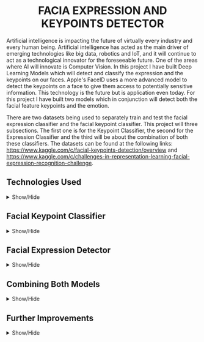 <h1 align='center'>FACIA EXPRESSION AND KEYPOINTS DETECTOR</h1> 

Artificial intelligence is impacting the future of virtually every industry and every human being. Artificial intelligence has acted as the main driver of emerging technologies like big data, robotics and IoT, and it will continue to act as a technological innovator for the foreseeable future. One of the areas where AI will innovate is Computer Vision. In this project I have built Deep Learning Models which will detect and classify the expression and the keypoints on our faces. Apple's FaceID uses a more advanced model to detect the keypoints on a face to give them access to potentially sensitive information. This technology is the future but is application even today. For this project I have built two models which in conjunction will detect both the facial feature keypoints and the emotion.

There are two datasets being used to separately train and test the facial expression classifier and the facial keypoint classifier. This project will three subsections. The first one is for the Keypoint Classifier, the second for the Expression Classifier and the third will be about the combination of both these classifiers. The datasets can be found at the following links: https://www.kaggle.com/c/facial-keypoints-detection/overview and https://www.kaggle.com/c/challenges-in-representation-learning-facial-expression-recognition-challenge.

## Technologies Used

<details>
<a name="Technologies Used"></a>
<summary>Show/Hide</summary>
<br>

* Python
* Pandas
* Numpy
* Seaborn
* Matplotlib
* CV2
* Tensorflow 2.0
* Keras
* Sci-kit Learn
* Google Collab
</details>

## Facial Keypoint Classifier

<details>
<a name="Technologies Used"></a>
<summary>Show/Hide</summary>
<br>
  
### All About the Pictures

After mounting the drive in Google Collab notebook, I just took a quick look at the data for the Facial Keypoint Classifier. The dataset contains 2,140 non-null rows and 30 columns. Column 1 all the way through 29 contain the x and y coordinate values of the keypoints of the images. The last column contains the images pixel values in a space separated string. So the first order of business is to convert the image values into a proper format, like a 2-D numpy array.

<h5 align="center">Facial Keypoints Dataset</h5>
<p align="center">
  <img src="https://github.com/CSmahesh04/Facial_Expression_Keypoint_Detection/blob/main/Images/data_values.PNG" width=750 height= 450>
</p>

Next, I plotted the image with the keypoints overlaid on top just to get a sense of how the keypoints look on a face. The x and y coordinates for each feature are in adjacent columns, that means all the x-coordinates are in even numbered columns while all the y-coordinates are in odd numbered columns. Below is a small example of the images with their keypoints overlaid on top.

<h5 align="center">Keypoints Overlaid on Images</h5>
<p align="center">
  <img src="https://github.com/CSmahesh04/Facial_Expression_Keypoint_Detection/blob/main/Images/grid_pics.PNG" width=850 height= 600>
</p>

For an accurate model, we require data. While 2,140 images may seem like a lot, it really isn't. Also for a model to be robust, we have to feed it images which have slight distortions or taken at an angle, so that it can generalize better. To achieve this, we perform image augmentations like randomly flipping, zooming in, changing pixel values of the images in the dataset. Below is a small example:

<h5 align="center">Original Image</h5>
<p align="center">
  <img src="https://github.com/CSmahesh04/Facial_Expression_Keypoint_Detection/blob/main/Images/nromal_dude.PNG" width=370>
</p>

<h5 align="center">Horizontally Flipped Image</h5>
<p align="center">
  <img src="https://github.com/CSmahesh04/Facial_Expression_Keypoint_Detection/blob/main/Images/hori_dude.PNG" width=370>
</p>

<h5 align="center">Vertically Flipped Image</h5>
<p align="center">
  <img src="https://github.com/CSmahesh04/Facial_Expression_Keypoint_Detection/blob/main/Images/vertical_dude.PNG" width=370>
</p>

<h5 align="center">Brightened Image</h5>
<p align="center">
  <img src="https://github.com/CSmahesh04/Facial_Expression_Keypoint_Detection/blob/main/Images/bright_dude.PNG" width=370>
</p>

After doing all that we have a dataset which contains 8,560 images. Now I normalize the image data by dividing each pixel value of each image with 255. Since all images are in grayscale, the pixel values range only from 0 to 255 with a single colour channel. By dividing with 255, we lower the values of each pixel to anywhere between 0 and 1, while retaining the relational information required for an image to be an image. This lets the model run faster and more efficiently. I then split the data in a train-test split, with 20% of images going to the test data.

### Modelling the Deep Learning Model

I experimented a lot with different deep learning models and quickly found out that a simple dense neural network with only ANNs or CNNs was nowhere enough to achieve the desired result, I suspect because of the vanishing gradient problem. So I started searching online and found out about Residual Networks and their **skip connection** feature which is useful in combating the vanishing gradient problem. After spending a lot of time learning about Residual networks, I decided to use ResNets which include **identity mapping**. I took inspiration from the various Residual Networks and built my own flavour of it, which includes dropout layers, pooling layers and traditional CNNs too. Below shows my design for the Convolutional and Identity Block in the Residual block.

<h5 align="center">Design of Residual Block</h5>
<p align="center">
  <img src="https://github.com/CSmahesh04/Facial_Expression_Keypoint_Detection/blob/main/Images/res_block.PNG" width=400>
</p>

<h5 align="center">Design of Convolutional and Identity Block</h5>
<p align="center">
  <img src="https://github.com/CSmahesh04/Facial_Expression_Keypoint_Detection/blob/main/Images/conv_id_block.PNG" width=600 height=500>
</p>

### Model Compilation and Assessment

I have used the **Adam** optimizer, as it is the best optimizer as it is dynamic. I utilized cross validation with a validation split of 5% to check for any sort of overfitting by using the EarlyStopping callback from Keras & Tensorflow. After training the model multiple times, while changing the architecture of the model multiple times, I got a model which gave me 84% accuracy in detecting the keypoints.

<h5 align="center">Accuracy of the Facial Keypoint Detector</h5>
<p align="center">
  <img src="https://github.com/CSmahesh04/Facial_Expression_Keypoint_Detection/blob/main/Images/accuracy.PNG" width=600, height=200>
</p>
</details>

## Facial Expression Detector

<details>
<a name="Technologies Used"></a>
<summary>Show/Hide</summary>
<br>
  
### About The Data

Now I will build a DL model which detects and classifies emotions from the image. The dataset for this model contains only 2 columns but 24,568 images. The first row contains integers from 0 to 4. Each of these integers stands for an emotion. 0=Angry, 1=Disgust, 2=Sad, 3=Happy, 4=Surprise. The other column contains the image pixel values as a space separated string. Thus, we need to change the format of the image pixel values from a string to a 2-D numpy array.

<h5 align="center">Facial Expression Dataset</h5>
<p align="center">
  <img src="https://github.com/CSmahesh04/Facial_Expression_Keypoint_Detection/blob/main/Images/data_exp.PNG" width=400>
</p>

### Data Preparation and Image Augmentation

Just like for the keypoint classifier it is always a good idea to increase the dataset by performing image augmentations to make the model more robust. This makes the model generalize to new unseen data better. I perform horizontal and vertical flipping, zoom, image brightening and rotation using the ImageDataGenerator module from **Tensorflow**. Since this is a multi-class classification problem, it is always a good idea to check how evenly sampled the classes are. As we can see in the bar graph below, there are very few images for the 'Disgusted' expression, while there are more than 6 times the images for emotion 'Happy'. This poses a problem when it comes to classify a disgusted image.

<h5 align="center">Distribution of Images by Class</h5>
<p align="center">
  <img src="https://github.com/CSmahesh04/Facial_Expression_Keypoint_Detection/blob/main/Images/bars.PNG" width=500 height=400>
</p>

Next it is crucial to encode the expression category properly. The model does tries to infer relation between integer numbers, while in this case there is no such thing. So I use the One-Hot encoding module from **Sci-kit Learn**. I also do image normalization by dividing the image pixel values by 255. Then I split the data into train-validation-test sets of 45%,45% and 10% respectively. I then use the ImageDataGenerator module to feed in the images in batch size of 64.

### Model Compilation and Assessment

I used the same neural network model for this classifier as well as the keypoint detector, along with an Adam optimizer and EarlyStopping module. The accuracy of the model on the test data which was set aside is 87%. This is very accurate. Below is the confusion matrix heatmap and the classification report of the model performance.

<h5 align="center">Confusion Matrix Heatmap</h5>
<p align="center">
  <img src="https://github.com/CSmahesh04/Facial_Expression_Keypoint_Detection/blob/main/Images/heatmap.PNG" width=400>
</p>

<h5 align="center">Classification Report</h5>
<p align="center">
  <img src="https://github.com/CSmahesh04/Facial_Expression_Keypoint_Detection/blob/main/Images/class_report.PNG" width=400>
</p>

Below we can see the models performance on a random set of 15 images. As expected, whenever there is a picture of a disgusted person, the model performed very poorly. This can easily be remedied by balancing the data better for each class.

<h5 align="center">Example Images with True and Predicted Expressions</h5>
<p align="center">
  <img src="https://github.com/CSmahesh04/Facial_Expression_Keypoint_Detection/blob/main/Images/exp_faces.PNG" width=900 height= 600>
</p>
</details>

## Combining Both Models

<details>
<a name="Technologies Used"></a>
<summary>Show/Hide</summary>
<br>
  
Now that both our classifiers are ready and trained well, we can combine these two models so that they can feed into each other and produce a single output which predicts the keypoint's x and y coordinates and the emotion of the picture. We can assume that with the lower accuracy of 84%, this combination of models is overall accurate by 84%. Below is a plot of a set of images which have been tested after passing through both the models. I say they are pretty accurate.

<h5 align="center">Combined Model Predictions on Test Images</h5>
<p align="center">
  <img src="https://github.com/CSmahesh04/Facial_Expression_Keypoint_Detection/blob/main/Images/combined_faces.PNG" width=900 height=700>
</p>
</details>

## Further Improvements
<details>
<a name="Technologies Used"></a>
<summary>Show/Hide</summary>
<br>
  
While this is a very useful feature in detecting and recognizing the emotion of a human being, the concept of this project unlocks its true potential as a video application rather than on static images. But that requires a lot of processing power and specialized neural networks.
</details>
